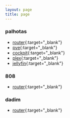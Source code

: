 ```yaml
---
layout: page
title: page
---
```


### palhotas

* [router](http://192.168.1.1){:target="_blank"}
* [pve](https://192.168.1.2:8006/){:target="_blank"}
* [cockpit](https://192.168.1.88:9090/){:target="_blank"}
* [plex](http://192.168.1.92:32400/){:target="_blank"}
* [jellyfin](http://192.168.1.5:8096/){:target="_blank"}



### 808

* [router](http://192.168.1.1){:target="_blank"}


### dadim

* [router](http://192.168.1.1){:target="_blank"}
